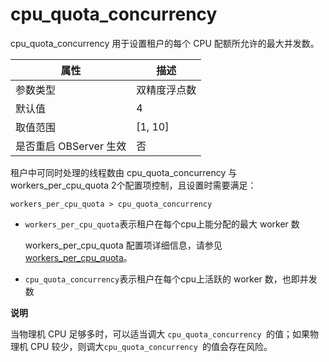 cpu_quota_concurrency 
==========================================

cpu_quota_concurrency 用于设置租户的每个 CPU 配额所允许的最大并发数。


|      **属性**      |  **描述**   |
|------------------|-----------|
| 参数类型             | 双精度浮点数    |
| 默认值              | 4         |
| 取值范围             | \[1, 10\] |
| 是否重启 OBServer 生效 | 否         |



租户中可同时处理的线程数由 cpu_quota_concurrency 与 workers_per_cpu_quota 2个配置项控制，且设置时需要满足：

`workers_per_cpu_quota > cpu_quota_concurrency`

* `workers_per_cpu_quota`表示租户在每个cpu上能分配的最大 worker 数

  workers_per_cpu_quota 配置项详细信息，请参见 [workers_per_cpu_quota](../300.system-configuration-items/19800.workers_per_cpu_quota.md)。
  

* `cpu_quota_concurrency`表示租户在每个cpu上活跃的 worker 数，也即并发数

  



**说明**



当物理机 CPU 足够多时，可以适当调大 `cpu_quota_concurrency `的值；如果物理机 CPU 较少，则调大`cpu_quota_concurrency `的值会存在风险。
